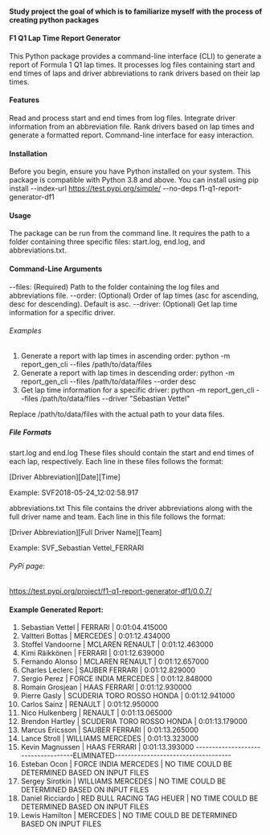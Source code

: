 #### Study project the goal of which is to familiarize myself with the process of creating python packages

#### F1 Q1 Lap Time Report Generator
This Python package provides a command-line interface (CLI) to generate a report of Formula 1 Q1 lap times. It processes log files containing start and end times of laps and driver abbreviations to rank drivers based on their lap times.

#### Features
Read and process start and end times from log files.
Integrate driver information from an abbreviation file.
Rank drivers based on lap times and generate a formatted report.
Command-line interface for easy interaction.

#### Installation
Before you begin, ensure you have Python installed on your system. This package is compatible with Python 3.8 and above.
You can install using pip install --index-url https://test.pypi.org/simple/ --no-deps f1-q1-report-generator-df1

#### Usage
The package can be run from the command line. It requires the path to a folder containing three specific files: start.log, end.log, and abbreviations.txt.

#### Command-Line Arguments
--files: (Required) Path to the folder containing the log files and abbreviations file.
--order: (Optional) Order of lap times (asc for ascending, desc for descending). Default is asc.
--driver: (Optional) Get lap time information for a specific driver.

###### Examples
1. Generate a report with lap times in ascending order: python -m report_gen_cli --files /path/to/data/files
2. Generate a report with lap times in descending order:  python -m report_gen_cli --files /path/to/data/files --order desc
3. Get lap time information for a specific driver: python -m report_gen_cli --files /path/to/data/files --driver "Sebastian Vettel"

Replace /path/to/data/files with the actual path to your data files.

##### File Formats
start.log and end.log
These files should contain the start and end times of each lap, respectively. Each line in these files follows the format:

[Driver Abbreviation][Date][Time]

Example: SVF2018-05-24_12:02:58.917

abbreviations.txt
This file contains the driver abbreviations along with the full driver name and team. Each line in this file follows the format:

[Driver Abbreviation][Full Driver Name][Team]

Example: SVF_Sebastian Vettel_FERRARI

###### PyPi page: 
https://test.pypi.org/project/f1-q1-report-generator-df1/0.0.7/

#### Example Generated Report:
1. Sebastian Vettel     | FERRARI                        | 0:01:04.415000
2. Valtteri Bottas      | MERCEDES                       | 0:01:12.434000
3. Stoffel Vandoorne    | MCLAREN RENAULT                | 0:01:12.463000
4. Kimi Räikkönen       | FERRARI                        | 0:01:12.639000
5. Fernando Alonso      | MCLAREN RENAULT                | 0:01:12.657000
6. Charles Leclerc      | SAUBER FERRARI                 | 0:01:12.829000
7. Sergio Perez         | FORCE INDIA MERCEDES           | 0:01:12.848000
8. Romain Grosjean      | HAAS FERRARI                   | 0:01:12.930000
9. Pierre Gasly         | SCUDERIA TORO ROSSO HONDA      | 0:01:12.941000
10. Carlos Sainz         | RENAULT                        | 0:01:12.950000
11. Nico Hulkenberg      | RENAULT                        | 0:01:13.065000
12. Brendon Hartley      | SCUDERIA TORO ROSSO HONDA      | 0:01:13.179000
13. Marcus Ericsson      | SAUBER FERRARI                 | 0:01:13.265000
14. Lance Stroll         | WILLIAMS MERCEDES              | 0:01:13.323000
15. Kevin Magnussen      | HAAS FERRARI                   | 0:01:13.393000
------------------------------------ELIMINATED------------------------------------
16. Esteban Ocon         | FORCE INDIA MERCEDES           | NO TIME COULD BE DETERMINED BASED ON INPUT FILES
17. Sergey Sirotkin      | WILLIAMS MERCEDES              | NO TIME COULD BE DETERMINED BASED ON INPUT FILES
18. Daniel Ricciardo     | RED BULL RACING TAG HEUER      | NO TIME COULD BE DETERMINED BASED ON INPUT FILES
19. Lewis Hamilton       | MERCEDES                       | NO TIME COULD BE DETERMINED BASED ON INPUT FILES
